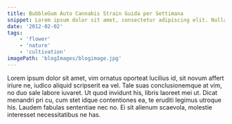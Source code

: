 ```yaml
---
title: BubbleGum Auto Cannabis Strain Guida per Settimana
snippet: Lorem ipsum dolor sit amet, consectetur adipiscing elit. Nullam malesuada facilisis risus. Suspendisse potenti.
date: '2012-02-02'
tags:
    - 'flower'
    - 'nature'
    - 'cultivation'
imagePath: 'blogImages/blogimage.jpg'
---
```


Lorem ipsum dolor sit amet, vim ornatus oporteat lucilius id, sit novum affert iriure ne, iudico aliquid scripserit ea vel. Tale suas conclusionemque at vim, no duo sale labore iuvaret. Ut quod invidunt his, libris laoreet mei ut. Dicat menandri pri cu, cum stet idque contentiones ea, te eruditi legimus utroque his. Laudem fabulas sententiae nec no. Ei sit alienum scaevola, molestie interesset necessitatibus ne has.
